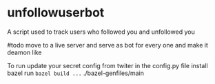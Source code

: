 # unfollowuserbot
A script used to track users who followed you and unfollowed you

#todo
move to a live server and serve as bot for every one and make it deamon like

To run 
update your secret config from twiter in the config.py file
install bazel
run `bazel build ...`
./bazel-genfiles/main

